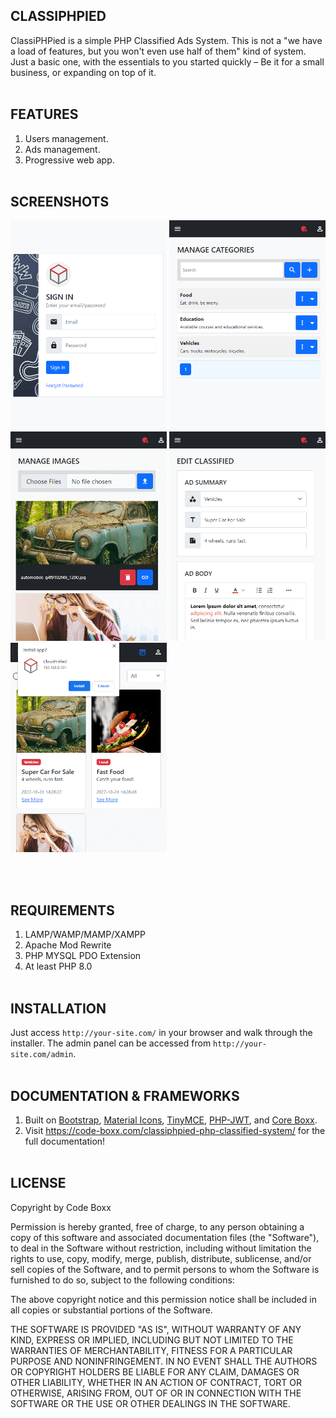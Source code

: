 ## CLASSIPHPIED
ClassiPHPied is a simple PHP Classified Ads System. This is not a "we have a load of features, but you won't even use half of them" kind of system. Just a basic one, with the essentials to you started quickly – Be it for a small business, or expanding on top of it.
<br><br>

## FEATURES
1) Users management.
2) Ads management.
3) Progressive web app.
<br><br>

## SCREENSHOTS
<p float="left">
  <img width="250" style="inline-block" src="https://github.com/code-boxx/ClassiPHPied/blob/main/assets/ss-cla-1.png">
  <img width="250" style="inline-block" src="https://github.com/code-boxx/ClassiPHPied/blob/main/assets/ss-cla-2.png">
  <img width="250" style="inline-block" src="https://github.com/code-boxx/ClassiPHPied/blob/main/assets/ss-cla-3.png">
  <img width="250" style="inline-block" src="https://github.com/code-boxx/ClassiPHPied/blob/main/assets/ss-cla-4.png">
  <img width="250" style="inline-block" src="https://github.com/code-boxx/ClassiPHPied/blob/main/assets/ss-cla-5.png">
</p>
<br><br>

## REQUIREMENTS
1) LAMP/WAMP/MAMP/XAMPP
2) Apache Mod Rewrite
3) PHP MYSQL PDO Extension
4) At least PHP 8.0
<br><br>

## INSTALLATION
Just access `http://your-site.com/` in your browser and walk through the installer. The admin panel can be accessed from `http://your-site.com/admin`.
<br><br>

## DOCUMENTATION & FRAMEWORKS
1) Built on [Bootstrap](https://getbootstrap.com/), [Material Icons](https://fonts.google.com/icons), [TinyMCE](https://www.tiny.cloud/), [PHP-JWT](https://github.com/firebase/php-jwt), and [Core Boxx](https://code-boxx.com/core-boxx-php-rapid-development-framework/).
2) Visit https://code-boxx.com/classiphpied-php-classified-system/ for the full documentation!
<br><br>

## LICENSE
Copyright by Code Boxx

Permission is hereby granted, free of charge, to any person obtaining a copy
of this software and associated documentation files (the "Software"), to deal
in the Software without restriction, including without limitation the rights
to use, copy, modify, merge, publish, distribute, sublicense, and/or sell
copies of the Software, and to permit persons to whom the Software is
furnished to do so, subject to the following conditions:

The above copyright notice and this permission notice shall be included in all
copies or substantial portions of the Software.

THE SOFTWARE IS PROVIDED "AS IS", WITHOUT WARRANTY OF ANY KIND, EXPRESS OR
IMPLIED, INCLUDING BUT NOT LIMITED TO THE WARRANTIES OF MERCHANTABILITY,
FITNESS FOR A PARTICULAR PURPOSE AND NONINFRINGEMENT. IN NO EVENT SHALL THE
AUTHORS OR COPYRIGHT HOLDERS BE LIABLE FOR ANY CLAIM, DAMAGES OR OTHER
LIABILITY, WHETHER IN AN ACTION OF CONTRACT, TORT OR OTHERWISE, ARISING FROM,
OUT OF OR IN CONNECTION WITH THE SOFTWARE OR THE USE OR OTHER DEALINGS IN THE
SOFTWARE.